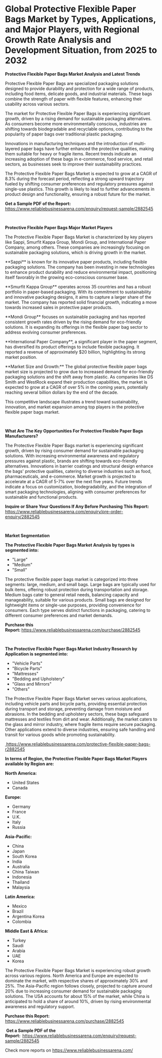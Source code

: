 <p><h1>Global Protective Flexible Paper Bags Market by Types, Applications, and Major Players, with Regional Growth Rate Analysis and Development Situation, from 2025 to 2032</h1></p><p><strong>Protective Flexible Paper Bags Market Analysis and Latest Trends</strong></p>
<p><p>Protective Flexible Paper Bags are specialized packaging solutions designed to provide durability and protection for a wide range of products, including food items, delicate goods, and industrial materials. These bags combine the strength of paper with flexible features, enhancing their usability across various sectors. </p><p>The market for Protective Flexible Paper Bags is experiencing significant growth, driven by a rising demand for sustainable packaging alternatives. As consumers become more environmentally conscious, industries are shifting towards biodegradable and recyclable options, contributing to the popularity of paper bags over traditional plastic packaging. </p><p>Innovations in manufacturing techniques and the introduction of multi-layered paper bags have further enhanced the protective qualities, making them suitable for heavy or fragile items. Recent trends indicate an increasing adoption of these bags in e-commerce, food service, and retail sectors, as businesses seek to improve their sustainability practices. </p><p>The Protective Flexible Paper Bags Market is expected to grow at a CAGR of 8.3% during the forecast period, reflecting a strong upward trajectory fueled by shifting consumer preferences and regulatory pressures against single-use plastics. This growth is likely to lead to further advancements in product design and functionality, ensuring a robust future for the market.</p></p>
<p><strong>Get a Sample PDF of the Report:&nbsp;</strong> <a href="https://www.reliablebusinessarena.com/enquiry/request-sample/2882545?utm_campaign=2992&utm_medium=2&utm_source=Github&utm_content=ia&utm_term=13032025&utm_id=protective-flexible-paper-bags">https://www.reliablebusinessarena.com/enquiry/request-sample/2882545</a></p>
<p>&nbsp;</p>
<p><strong>Protective Flexible Paper Bags Major Market Players</strong></p>
<p><p>The Protective Flexible Paper Bags Market is characterized by key players like Sappi, Smurfit Kappa Group, Mondi Group, and International Paper Company, among others. These companies are increasingly focusing on sustainable packaging solutions, which is driving growth in the market.</p><p>**Sappi** is known for its innovative paper products, including flexible packaging solutions. The company has been investing in new technologies to enhance product durability and reduce environmental impact, positioning itself favorably in the growing eco-conscious consumer base. </p><p>**Smurfit Kappa Group** operates across 35 countries and has a robust portfolio in paper-based packaging. With its commitment to sustainability and innovative packaging designs, it aims to capture a larger share of the market. The company has reported solid financial growth, indicating a move towards increased sales in protective paper products.</p><p>**Mondi Group** focuses on sustainable packaging and has reported consistent growth rates driven by the rising demand for eco-friendly solutions. It is expanding its offerings in the flexible paper bag sector to address evolving consumer preferences.</p><p>**International Paper Company**, a significant player in the paper segment, has diversified its product offerings to include flexible packaging. It reported a revenue of approximately $20 billion, highlighting its strong market position.</p><p>**Market Size and Growth:** The global protective flexible paper bags market size is projected to grow due to increased demand for eco-friendly packaging solutions and the shift away from plastic. As companies like DS Smith and WestRock expand their production capabilities, the market is expected to grow at a CAGR of over 5% in the coming years, potentially reaching several billion dollars by the end of the decade.</p><p>This competitive landscape illustrates a trend toward sustainability, innovation, and market expansion among top players in the protective flexible paper bags market.</p></p>
<p>&nbsp;</p>
<p><strong>What Are The Key Opportunities For Protective Flexible Paper Bags Manufacturers?</strong></p>
<p><p>The Protective Flexible Paper Bags market is experiencing significant growth, driven by rising consumer demand for sustainable packaging solutions. With increasing environmental awareness and regulatory pressures against plastic, brands are shifting towards eco-friendly alternatives. Innovations in barrier coatings and structural design enhance the bags' protective qualities, catering to diverse industries such as food, pharmaceuticals, and e-commerce. Market growth is projected to accelerate at a CAGR of 5-7% over the next five years. Future trends indicate a focus on customization, biodegradability, and the integration of smart packaging technologies, aligning with consumer preferences for sustainable and functional products.</p></p>
<p><strong>Inquire or Share Your Questions If Any Before Purchasing This Report:</strong> <a href="https://www.reliablebusinessarena.com/enquiry/pre-order-enquiry/2882545?utm_campaign=2992&utm_medium=2&utm_source=Github&utm_content=ia&utm_term=13032025&utm_id=protective-flexible-paper-bags">https://www.reliablebusinessarena.com/enquiry/pre-order-enquiry/2882545</a></p>
<p>&nbsp;</p>
<p><strong>Market Segmentation</strong></p>
<p><strong>The Protective Flexible Paper Bags Market Analysis by types is segmented into:</strong></p>
<p><ul><li>"Large"</li><li>"Medium"</li><li>"Small"</li></ul></p>
<p><p>The protective flexible paper bags market is categorized into three segments: large, medium, and small bags. Large bags are typically used for bulk items, offering robust protection during transportation and storage. Medium bags cater to general retail needs, balancing capacity and manageability, suitable for various products. Small bags are designed for lightweight items or single-use purposes, providing convenience for consumers. Each type serves distinct functions in packaging, catering to different consumer preferences and market demands.</p></p>
<p><strong>Purchase this Report:&nbsp;</strong><a href="https://www.reliablebusinessarena.com/purchase/2882545?utm_campaign=2992&utm_medium=2&utm_source=Github&utm_content=ia&utm_term=13032025&utm_id=protective-flexible-paper-bags">https://www.reliablebusinessarena.com/purchase/2882545</a></p>
<p>&nbsp;</p>
<p><strong>The Protective Flexible Paper Bags Market Industry Research by Application is segmented into:</strong></p>
<p><ul><li>"Vehicle Parts"</li><li>"Bicycle Parts"</li><li>"Mattresses"</li><li>"Bedding and Upholstery"</li><li>"Glass and Mirrors"</li><li>"Others"</li></ul></p>
<p><p>The Protective Flexible Paper Bags Market serves various applications, including vehicle parts and bicycle parts, providing essential protection during transport and storage, preventing damage from moisture and abrasions. In the bedding and upholstery sectors, these bags safeguard mattresses and textiles from dirt and wear. Additionally, the market caters to the glass and mirror industry, where fragile items require secure packaging. Other applications extend to diverse industries, ensuring safe handling and transit for various goods while promoting sustainability.</p></p>
<p><a href="https://www.reliablebusinessarena.com/protective-flexible-paper-bags-r2882545?utm_campaign=2992&utm_medium=2&utm_source=Github&utm_content=ia&utm_term=13032025&utm_id=protective-flexible-paper-bags">&nbsp;https://www.reliablebusinessarena.com/protective-flexible-paper-bags-r2882545</a></p>
<p><strong>In terms of Region, the Protective Flexible Paper Bags Market Players available by Region are:</strong></p>
<p>
    <p> <strong> North America: </strong>
        <ul>
            <li>United States</li>
            <li>Canada</li>
        </ul>
        </p> 
    <p> <strong> Europe: </strong>
        <ul>
            <li>Germany</li>
            <li>France</li>
            <li>U.K.</li>
            <li>Italy</li>
            <li>Russia</li>
        </ul>
        </p> 
    <p> <strong> Asia-Pacific: </strong>
        <ul>
            <li>China</li>
            <li>Japan</li>
            <li>South Korea</li>
            <li>India</li>
            <li>Australia</li>
            <li>China Taiwan</li>
            <li>Indonesia</li>
            <li>Thailand</li>
            <li>Malaysia</li>
        </ul>
        </p> 
    <p> <strong> Latin America: </strong>
        <ul>
            <li>Mexico</li>
            <li>Brazil</li>
            <li>Argentina Korea</li>
            <li>Colombia</li>
        </ul>
        </p> 
    <p> <strong> Middle East & Africa: </strong>
        <ul>
            <li>Turkey</li>
            <li>Saudi</li>
            <li>Arabia</li>
            <li>UAE</li>
            <li>Korea</li>
        </ul>
    </p>
    </p>
<p><p>The Protective Flexible Paper Bags Market is experiencing robust growth across various regions. North America and Europe are expected to dominate the market, with respective shares of approximately 30% and 25%. The Asia-Pacific region follows closely, projected to capture around 20% due to increasing consumer demand for sustainable packaging solutions. The USA accounts for about 15% of the market, while China is anticipated to hold a share of around 10%, driven by rising environmental awareness and regulatory support.</p></p>
<p><strong>Purchase this Report: </strong><a href="https://www.reliablebusinessarena.com/purchase/2882545?utm_campaign=2992&utm_medium=2&utm_source=Github&utm_content=ia&utm_term=13032025&utm_id=protective-flexible-paper-bags">https://www.reliablebusinessarena.com/purchase/2882545</a></p>
<p>&nbsp;<strong>Get a Sample PDF of the Report:&nbsp;&nbsp;</strong><a href="https://www.reliablebusinessarena.com/enquiry/request-sample/2882545?utm_campaign=2992&utm_medium=2&utm_source=Github&utm_content=ia&utm_term=13032025&utm_id=protective-flexible-paper-bags">https://www.reliablebusinessarena.com/enquiry/request-sample/2882545</a></p>
<p><strong></strong></p>
<p>Check more reports on <a href="https://www.reliablebusinessarena.com/?utm_campaign=2992&utm_medium=2&utm_source=Github&utm_content=ia&utm_term=13032025&utm_id=protective-flexible-paper-bags">https://www.reliablebusinessarena.com/</a></p>